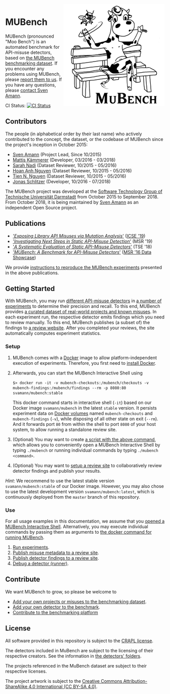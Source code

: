 <img align="right" width="320" height="320" alt="MUBench Logo" src="./meta/logo.png?raw=true" />

# MUBench

MUBench (pronounced "Moo Bench") is an automated benchmark for API-misuse detectors, based on [the MUBench benchmarking dataset](data).
If you encounter any problems using MUBench, please [report them to us](https://github.com/stg-tud/MUBench/issues/new).
If you have any questions, please [contact Sven Amann](http://www.stg.tu-darmstadt.de/staff/sven_amann).

CI Status: [![CI Status](https://api.shippable.com/projects/570d22d52a8192902e1bfa79/badge?branch=master)](https://app.shippable.com/projects/570d22d52a8192902e1bfa79)

## Contributors

The people (in alphabetical order by their last name) who actively contributed to the concept, the dataset, or the codebase of MUBench since the project's inception in October 2015:

* [Sven Amann](http://www.sven-amann.de) (Project Lead, Since 10/2015)
* [Mattis Kämmerer](https://github.com/M8is) (Developer, 03/2016 - 03/2018)
* [Sarah Nadi](http://www.sarahnadi.org/) (Dataset Reviewer, 10/2015 - 05/2016)
* [Hoan Anh Nguyen](https://sites.google.com/site/nguyenanhhoan/) (Dataset Reviewer, 10/2015 - 05/2016)
* [Tien N. Nguyen](http://home.eng.iastate.edu/~tien/) (Dataset Reviewer, 10/2015 - 05/2016)
* [Jonas Schlitzer](https://github.com/joschli) (Developer, 10/2016 - 07/2018)

The MUBench project was developed at the [Software Technology Group of Technische Universität Darmstadt](https://www.stg.tu-darmstadt.de) from October 2015 to September 2018.
From October 2018, it is being maintained by [Sven Amann](http://www.sven-amann.de) as an independent Open Source project.

## Publications

* ['*Exposing Library API Misuses via Mutation Analysis*'](http://home.cse.ust.hk/~mwenaa/paper/ICSE2019A.pdf) ([ICSE '19](https://2019.icse-conferences.org/details/icse-2019-Technical-Papers/56/Exposing-Library-API-Misuses-via-Mutation-Analysis))
* ['*Investigating Next Steps in Static API-Misuse Detection*'](http://sven-amann.de/publications/2019-03-Investigating-Next-Steps-In-Static-API-Misuse-Detection/) (MSR '19)
* ['*A Systematic Evaluation of Static API-Misuse Detectors*'](http://sven-amann.de/publications/2018-03-A-Systematic-Evalution-of-Static-API-Misuse-Detectors/) (TSE '18)
* ['*MUBench: A Benchmark for API-Misuse Detectors*'](http://sven-amann.de/publications/2016-05-MSR-MUBench-dataset.html) ([MSR '16 Data Showcase](http://2016.msrconf.org/#/data))

We provide [instructions to reproduce the MUBench experiments](reproduction/) presented in the above publications.

## Getting Started

With MUBench, you may run [different API-misuse detectors](detectors/#mubench---detectors) in [a number of experiments](mubench.pipeline/#experiments) to determine their precision and recall.
To this end, MUBench provides [a curated dataset of real-world projects and known misuses](data/#mubench---dataset).
In each experiment run, the respective detector emits findings which you need to review manually.
To this end, MUBench publishes (a subset of) the findings to [a review website](mubench.reviewsite/#mubench---review-website).
After you completed your reviews, the site automatically computes experiment statistics.

### Setup

1. MUBench comes with a [Docker](https://www.docker.com/) image to allow platform-independent execution of experiments.
   Therefore, you first need to [install Docker](https://www.docker.com/get-started).
2. Afterwards, you can start the MUBench Interactive Shell using
   
       $> docker run -it -v mubench-checkouts:/mubench/checkouts -v mubench-findings:/mubench/findings --rm -p 8080:80 svamann/mubench:stable
   
   This docker command starts in interactive shell (`-it`) based on our Docker image `svamann/mubench` in the latest `stable` version.
   It persists experiment data on [Docker volumes](https://docs.docker.com/storage/volumes/) named `mubench-checkouts` and `mubench-findings` (`-v`), while disposing of all other state on exit (`--rm`).
   And it forwards port `80` from within the shell to port `8080` of your host system, to allow running a standalone review site.
3. (Optional) You may want to create [a script with the above command](mubench.bin/mubench), which allows you to conveniently open a MUBench Interactive Shell by typing `./mubench` or running individual commands by typing `./mubench <command>`.
4. (Optional) You may want to [setup a review site](mubench.reviewsite/#setup) to collaboratively review detector findings and publish your results.

*Hint*: We recommend to use the latest stable version `svamann/mubench:stable` of our Docker image.
However, you may also chose to use the latest development version `svamann/mubench:latest`, which is continuously deployed from the `master` branch of this repository.

### Use

For all usage examples in this documentation, we assume that you [opened a MUBench Interactive Shell](#setup).
Alternatively, you may execute individual commands by passing them as arguments to [the docker command for running MUBench](#setup).

1. [Run experiments](mubench.pipeline/#run-experiments).
2. [Publish misuse metadata to a review site](mubench.reviewsite/#publish-misuse-metadata).
2. [Publish detector findings to a review site](mubench.reviewsite/#publish-detector-findings).
3. [Debug a detector (runner)](mubench.cli/#debugging-a-detector).

## Contribute

We want MUBench to grow, so please be welcome to

* [Add your own projects or misuses to the benchmarking dataset](data/#contribute).
* [Add your own detector to the benchmark](mubench.cli/#mubench---detector-interface).
* [Contribute to the benchmarking platform](CONTRIBUTE.md)

## License

All software provided in this repository is subject to the [CRAPL license](CRAPL-LICENSE.txt).

The detectors included in MuBench are subject to the licensing of their respective creators. See the information in [the detectors' folders](detectors).

The projects referenced in the MuBench dataset are subject to their respective licenses.

The project artwork is subject to the [Creative Commons Attribution-ShareAlike 4.0 International (CC BY-SA 4.0)](https://creativecommons.org/licenses/by-sa/4.0/).
